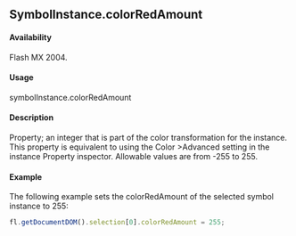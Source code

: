 ## SymbolInstance.colorRedAmount

#### Availability

Flash MX 2004.

#### Usage

symbolInstance.colorRedAmount

#### Description

Property; an integer that is part of the color transformation for the instance. This property is equivalent to using the Color >Advanced setting in the instance Property inspector. Allowable values are from -255 to 255.

#### Example

The following example sets the colorRedAmount of the selected symbol instance to 255:
```javascript
fl.getDocumentDOM().selection[0].colorRedAmount = 255;

```